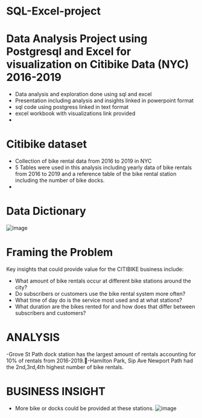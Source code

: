 # SQL-Excel-project

# Data Analysis Project using Postgresql and Excel for visualization on Citibike Data (NYC) 2016-2019
- Data analysis and exploration done using sql and excel
- Presentation including analysis and insights linked in powerpoint format
- sql code using postgress linked in text format
- excel workbook with visualizations link provided
- 
# Citibike dataset
- Collection of bike rental data from 2016 to 2019 in NYC 
- 5 Tables were used in this analysis including yearly data of bike rentals from 2016 to 2019 and a reference table of the bike rental station including the number of bike docks.
- 
# Data Dictionary
![image](https://github.com/surya-mohapatra/sql-excel-project/assets/120099114/c56d53b0-b699-4dd9-8fa1-477521eec4e0)

# Framing the Problem
Key insights that could provide value for the CITIBIKE business include:
- What amount of bike rentals occur at different bike stations around the city?
- Do subscribers or customers use the bike rental system more often?
- What time of day do is the service most used and at what stations?
- What duration are the bikes rented for and how does that differ between subscribers and customers?

# ANALYSIS
-Grove St Path dock station has the largest amount of rentals accounting for 10% of rentals from 2016-2019.-Hamilton Park, Sip Ave Newport Path had the 2nd,3rd,4th highest number of bike rentals.
# BUSINESS INSIGHT
- More bike or docks could be provided at these stations.
![image](https://github.com/surya-mohapatra/sql-excel-project/assets/120099114/2e8a9646-7975-4f0a-aabe-3b84ab0dd1b8)






